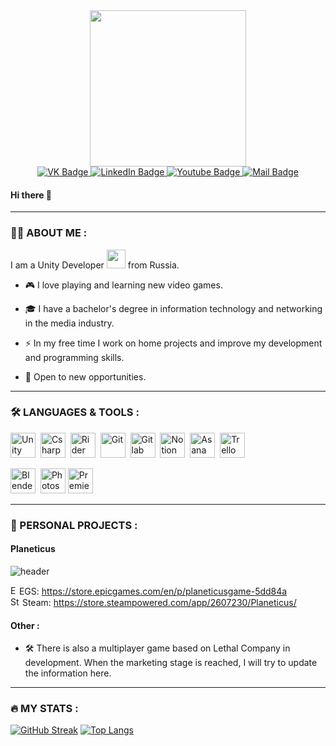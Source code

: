 <div id="header" align="center">
  <img src="https://i.giphy.com/media/v1.Y2lkPTc5MGI3NjExdDd5MWpiZXVncjd5bWpxMWc5d2xnNjVqbzVucDNzbXVkejQ5bWw4bCZlcD12MV9pbnRlcm5hbF9naWZfYnlfaWQmY3Q9cw/5eLDrEaRGHegx2FeF2/giphy.gif" width="250"/>

<div id="badges">
  <a href="https://vk.com/keshbel">
    <img src="https://img.shields.io/badge/VK-blue?style=for-the-badge&logo=vk&logoColor=white" alt="VK Badge"/>
  </a>
  <a href="https://www.linkedin.com/in/keshbel/">
    <img src="https://img.shields.io/badge/LinkedIn-blue?style=for-the-badge&logo=linkedin&logoColor=white" alt="LinkedIn Badge"/>
  </a>
  <a href="https://www.youtube.com/@keshbel">
    <img src="https://img.shields.io/badge/YouTube-red?style=for-the-badge&logo=youtube&logoColor=white" alt="Youtube Badge"/>
  </a>
  <a href="mailto:atari111777@gmail.com">
    <img src="https://img.shields.io/badge/eMail-red?style=for-the-badge&logo=gmail&logoColor=white" alt="Mail Badge"/>
  </a>
</div>

<img src="https://komarev.com/ghpvc/?username=keshbel&style=flat-square&color=blue" alt=""/>

</div>

#### Hi there 👋

---

### :man_technologist: ABOUT ME :

I am a Unity Developer <img src="https://media.giphy.com/media/WUlplcMpOCEmTGBtBW/giphy.gif" width="30"> from Russia.

- :video_game: I love playing and learning new video games.

- 🎓 I have a bachelor's degree in information technology and networking in the media industry.

- :zap: In my free time I work on home projects and improve my development and programming skills.

- 📝 Open to new opportunities.

---

### :hammer_and_wrench: LANGUAGES & TOOLS :

<div>
  <img src="https://cdn.jsdelivr.net/gh/devicons/devicon@latest/icons/unity/unity-original.svg" title="Unity" alt="Unity" width="40" height="40"/>&nbsp;
  <img src="https://cdn.jsdelivr.net/gh/devicons/devicon@latest/icons/csharp/csharp-original.svg" title="Csharp" alt="Csharp" width="40" height="40"/>&nbsp;
  <img src="https://cdn.jsdelivr.net/gh/devicons/devicon@latest/icons/rider/rider-original.svg" title="Rider" alt="Rider" width="40" height="40"/>&nbsp;
  <img src="https://cdn.jsdelivr.net/gh/devicons/devicon@latest/icons/git/git-original.svg" title="Git" alt="Git" width="40" height="40"/>&nbsp;
  <img src="https://cdn.jsdelivr.net/gh/devicons/devicon@latest/icons/gitlab/gitlab-original.svg" title="Gitlab" alt="Gitlab" width="40" height="40"/>&nbsp;
  <img src="https://github.com/user-attachments/assets/f2fadeff-1eed-473b-bd98-6f243201c473" title="Notion" alt="Notion" width="40" height="40"/>&nbsp;
  <img src="https://github.com/user-attachments/assets/00826671-e1ff-412d-a7c6-b04f383b12b0" title="Asana" alt="Asana" width="40" height="40"/>&nbsp;
  <img src="https://cdn.jsdelivr.net/gh/devicons/devicon@latest/icons/trello/trello-original.svg" title="Trello" alt="Trello" width="40" height="40"/>&nbsp;&nbsp;&nbsp;&nbsp;&nbsp;&nbsp;
          
  <img src="https://cdn.jsdelivr.net/gh/devicons/devicon@latest/icons/blender/blender-original.svg" title="Blender" alt="Blender" width="40" height="40"/>&nbsp;
  <img src="https://cdn.jsdelivr.net/gh/devicons/devicon@latest/icons/photoshop/photoshop-original.svg" title="Photoshop" alt="Photoshop" width="40" height="40"/>
  <img src="https://cdn.jsdelivr.net/gh/devicons/devicon@latest/icons/premierepro/premierepro-original.svg" title="PremierPro" alt="PremierPro" width="40" height="40"/>&nbsp;&nbsp;&nbsp;&nbsp;&nbsp;&nbsp;
</div>

---

### 🚀 PERSONAL PROJECTS :

#### Planeticus
![header](https://github.com/user-attachments/assets/3389ef8a-828d-48bb-8367-cc5468d25633)

<img src="https://github.com/user-attachments/assets/c9c73649-90f3-4eb9-93a5-e7e59035e601" title="EGS" alt="EGS" width="10" height="15"/> EGS: https://store.epicgames.com/en/p/planeticusgame-5dd84a <br />
<img src="https://github.com/user-attachments/assets/f10cb9d8-8fc4-4bac-ad5e-9d0e829b0435" title="Steam" alt="Steam" width="15" height="15"/> Steam: https://store.steampowered.com/app/2607230/Planeticus/ <br />

#### Other :
- 🛠️ There is also a multiplayer game based on Lethal Company in development. When the marketing stage is reached, I will try to update the information here.

---

### :fire: MY STATS :

[![GitHub Streak](http://github-readme-streak-stats.herokuapp.com?user=keshbel&theme=dark&background=000000)](https://git.io/streak-stats)
[![Top Langs](https://github-readme-stats.vercel.app/api/top-langs/?username=keshbel&layout=compact&theme=vision-friendly-dark)](https://github.com/anuraghazra/github-readme-stats)

<!--
**Keshbel/Keshbel** is a ✨ _special_ ✨ repository because its `README.md` (this file) appears on your GitHub profile.

Here are some ideas to get you started:

- 🔭 I’m currently working on ...
- 🌱 I’m currently learning ...
- 👯 I’m looking to collaborate on ...
- 🤔 I’m looking for help with ...
- 💬 Ask me about ...
- 📫 How to reach me: ...
- 😄 Pronouns: ...
- ⚡ Fun fact: ...
-->
